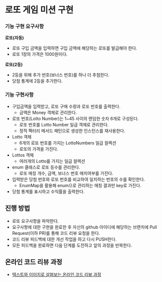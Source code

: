 # 로또 게임 미션 구현

### 기능 구현 요구사항
**로또(자동)**
- 로또 구입 금액을 입력하면 구입 금액에 해당하는 로또를 발급해야 한다.
- 로또 1장의 가격은 1000원이다.

**로또(2등)**
- 2등을 위해 추가 번호(보너스 번호)를 하나 더 추첨한다.
- 당첨 통계에 2등을 추가한다.

### 기능 구현사항
- 구입금액을 입력받고, 로또 구매 수량과 로또 번호를 출력한다.
  - 금액은 Money 객체로 관리한다.
- 로또 번호(Lotto Number)는 1~45 사이의 랜덤한 숫자 6개로 구성된다.
    - 로또 번호를 Lotto Number 일급 객체로 관리한다.
    - 정적 팩터리 메서드 패턴으로 생성한 인스턴스를 재사용한다. 
- Lotto 객체
  - 6개의 로또 번호를 가지는 LottoNumbers 일급 컬렉션
  - 로또의 가격을 가진다.
- Lottos 객체 
  - 여러개의 Lotto를 가지는 일급 컬렉션
- enum 클래스로 로또 등수를 관리한다.
  - 로또 매칭 개수, 금액, 보너스 번호 매치여부를 가진다.
- 입력받은 당첨 번호와 로또 번호를 비교하여 일치하는 번호의 수를 확인한다.
  - EnumMap을 활용해 enum으로 관리하는 매칭 결과만 key로 가진다.
- 당첨 통계를 표시하고 수익률을 출력한다.

## 진행 방법
* 로또 요구사항을 파악한다.
* 요구사항에 대한 구현을 완료한 후 자신의 github 아이디에 해당하는 브랜치에 Pull Request(이하 PR)를 통해 코드 리뷰 요청을 한다.
* 코드 리뷰 피드백에 대한 개선 작업을 하고 다시 PUSH한다.
* 모든 피드백을 완료하면 다음 단계를 도전하고 앞의 과정을 반복한다.

## 온라인 코드 리뷰 과정
* [텍스트와 이미지로 살펴보는 온라인 코드 리뷰 과정](https://github.com/next-step/nextstep-docs/tree/master/codereview)